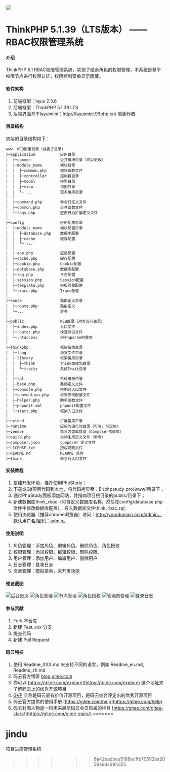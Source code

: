 
![](https://images.gitee.com/uploads/images/2020/0210/172236_e5b19fa6_1163529.png) 

ThinkPHP 5.1.39（LTS版本） —— RBAC权限管理系统
=

#### 介绍
ThinkPHP 5.1 RBAC权限管理系统，实现了结余角色的权限管理，本系统是基于权限节点进行权限认证，权限控制菜单显示隐藏。

#### 软件架构
1.  前端框架：layui 2.5.6 
2.  后端框架：ThinkPHP 5.1.39 LTS
3.  后端界面基于layuimini：http://layuimini.99php.cn/ 感谢作者

#### 目录结构

初始的目录结构如下：

~~~
www  WEB部署目录（或者子目录）
├─application           应用目录
│  ├─common             公共模块目录（可以更改）
│  ├─module_name        模块目录
│  │  ├─common.php      模块函数文件
│  │  ├─controller      控制器目录
│  │  ├─model           模型目录
│  │  ├─view            视图目录
│  │  └─ ...            更多类库目录
│  │
│  ├─command.php        命令行定义文件
│  ├─common.php         公共函数文件
│  └─tags.php           应用行为扩展定义文件
│
├─config                应用配置目录
│  ├─module_name        模块配置目录
│  │  ├─database.php    数据库配置
│  │  ├─cache           缓存配置
│  │  └─ ...            
│  │
│  ├─app.php            应用配置
│  ├─cache.php          缓存配置
│  ├─cookie.php         Cookie配置
│  ├─database.php       数据库配置
│  ├─log.php            日志配置
│  ├─session.php        Session配置
│  ├─template.php       模板引擎配置
│  └─trace.php          Trace配置
│
├─route                 路由定义目录
│  ├─route.php          路由定义
│  └─...                更多
│
├─public                WEB目录（对外访问目录）
│  ├─index.php          入口文件
│  ├─router.php         快速测试文件
│  └─.htaccess          用于apache的重写
│
├─thinkphp              框架系统目录
│  ├─lang               语言文件目录
│  ├─library            框架类库目录
│  │  ├─think           Think类库包目录
│  │  └─traits          系统Trait目录
│  │
│  ├─tpl                系统模板目录
│  ├─base.php           基础定义文件
│  ├─console.php        控制台入口文件
│  ├─convention.php     框架惯例配置文件
│  ├─helper.php         助手函数文件
│  ├─phpunit.xml        phpunit配置文件
│  └─start.php          框架入口文件
│
├─extend                扩展类库目录
├─runtime               应用的运行时目录（可写，可定制）
├─vendor                第三方类库目录（Composer依赖库）
├─build.php             自动生成定义文件（参考）
├─composer.json         composer 定义文件
├─LICENSE.txt           授权说明文件
├─README.md             README 文件
├─think                 命令行入口文件
~~~

#### 安装教程

1.  搭建开发环境，推荐使用PhpStudy；
2.  下载或Git项目代码到本地，将代码拷贝至：E:/phpstudy_pro/www/目录下；
3.  通过PhpStudy面板添加网站，并指向项目根目录的public/目录下；
4.  新建数据库think_rbac（可自定义数据库名称，然后在config/database.php文件中修改数据库配置），导入数据库文件think_rbac.sql;
5.  使用浏览器（推荐chrome浏览器）访问：http://yourdomain.com/admin，默认用户名/密码：admin。

#### 使用说明

1.  角色管理：添加角色、编辑角色、删除角色、角色授权
2.  权限管理：添加权限、编辑权限、删除权限、
3.  用户管理：添加用户、编辑用户、删除用户
4.  日志管理：登录日志
5.  文章管理：模拟菜单，未开发功能

#### 预览截图
![后台首页](https://images.gitee.com/uploads/images/2020/0210/172641_98a85c07_1163529.jpeg "01.jpg")
![角色管理](https://images.gitee.com/uploads/images/2020/0210/172803_06a7d6ee_1163529.jpeg "02.jpg")
![节点管理](https://images.gitee.com/uploads/images/2020/0210/172901_3dc0a0d3_1163529.jpeg "03.jpg")
![角色授权](https://images.gitee.com/uploads/images/2020/0210/173017_779a039c_1163529.jpeg "04.jpg")
![管理员管理](https://images.gitee.com/uploads/images/2020/0210/173126_c9d50f56_1163529.jpeg "05.jpg")
![登录日志](https://images.gitee.com/uploads/images/2020/0210/173234_f86c2a76_1163529.jpeg "06.jpg")

#### 参与贡献

1.  Fork 本仓库
2.  新建 Feat_xxx 分支
3.  提交代码
4.  新建 Pull Request


#### 码云特技

1.  使用 Readme\_XXX.md 来支持不同的语言，例如 Readme\_en.md, Readme\_zh.md
2.  码云官方博客 [blog.gitee.com](https://blog.gitee.com)
3.  你可以 [https://gitee.com/explore](https://gitee.com/explore) 这个地址来了解码云上的优秀开源项目
4.  [GVP](https://gitee.com/gvp) 全称是码云最有价值开源项目，是码云综合评定出的优秀开源项目
5.  码云官方提供的使用手册 [https://gitee.com/help](https://gitee.com/help)
6.  码云封面人物是一档用来展示码云会员风采的栏目 [https://gitee.com/gitee-stars/](https://gitee.com/gitee-stars/)
=======
# jindu
项目进度管理系统
>>>>>>> 6a42eadbee5186ec1fe70592ea2059a9dc994355

